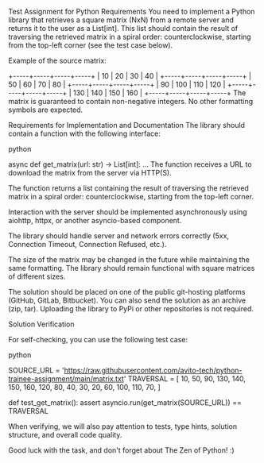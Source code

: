 Test Assignment for Python
Requirements
You need to implement a Python library that retrieves a square matrix (NxN) from a remote server and returns it to the user as a List[int]. This list should contain the result of traversing the retrieved matrix in a spiral order: counterclockwise, starting from the top-left corner (see the test case below).

Example of the source matrix:


+-----+-----+-----+-----+
|  10 |  20 |  30 |  40 |
+-----+-----+-----+-----+
|  50 |  60 |  70 |  80 |
+-----+-----+-----+-----+
|  90 | 100 | 110 | 120 |
+-----+-----+-----+-----+
| 130 | 140 | 150 | 160 |
+-----+-----+-----+-----+
The matrix is guaranteed to contain non-negative integers. No other formatting symbols are expected.

Requirements for Implementation and Documentation
The library should contain a function with the following interface:

python

async def get_matrix(url: str) -> List[int]:
    ...
The function receives a URL to download the matrix from the server via HTTP(S).

The function returns a list containing the result of traversing the retrieved matrix in a spiral order: counterclockwise, starting from the top-left corner.

Interaction with the server should be implemented asynchronously using aiohttp, httpx, or another asyncio-based component.

The library should handle server and network errors correctly (5xx, Connection Timeout, Connection Refused, etc.).

The size of the matrix may be changed in the future while maintaining the same formatting. The library should remain functional with square matrices of different sizes.

The solution should be placed on one of the public git-hosting platforms (GitHub, GitLab, Bitbucket). You can also send the solution as an archive (zip, tar). Uploading the library to PyPi or other repositories is not required.

Solution Verification


For self-checking, you can use the following test case:

python

SOURCE_URL = 'https://raw.githubusercontent.com/avito-tech/python-trainee-assignment/main/matrix.txt'
TRAVERSAL = [
    10, 50, 90, 130,
    140, 150, 160, 120,
    80, 40, 30, 20,
    60, 100, 110, 70,
]

def test_get_matrix():
    assert asyncio.run(get_matrix(SOURCE_URL)) == TRAVERSAL

When verifying, we will also pay attention to tests, type hints, solution structure, and overall code quality.

Good luck with the task, and don't forget about The Zen of Python! :)